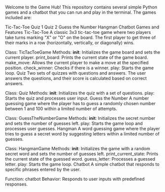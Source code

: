 Welcome to the Game Hub! This repository contains several simple Python games and a chatbot that you can run and play in the terminal. The games included are:

Tic-Tac-Toe
Quiz 1
Quiz 2
Guess the Number
Hangman
Chatbot
Games and Features
Tic-Tac-Toe
A classic 3x3 tic-tac-toe game where two players take turns marking "X" or "O" on the board. The first player to get three of their marks in a row (horizontally, vertically, or diagonally) wins.

Class: TicTacToeGame
Methods:
__init__: Initializes the game board and sets the current player.
print_board: Prints the current state of the game board.
make_move: Allows the current player to make a move at the specified position.
check_winner: Checks if there is a winner.
play: Starts the game loop.
Quiz
Two sets of quizzes with questions and answers. The user answers the questions, and their score is calculated based on correct answers.

Class: Quiz
Methods:
__init__: Initializes the quiz with a set of questions.
play: Starts the quiz and processes user input.
Guess the Number
A number guessing game where the player has to guess a randomly chosen number between 1 and 100 within a limited number of attempts.

Class: GuessTheNumberGame
Methods:
__init__: Initializes the secret number and sets the number of guesses left.
play: Starts the game loop and processes user guesses.
Hangman
A word guessing game where the player tries to guess a secret word by suggesting letters within a limited number of guesses.

Class: HangmanGame
Methods:
__init__: Initializes the game with a random secret word and sets the number of guesses left.
print_current_state: Prints the current state of the guessed word.
guess_letter: Processes a guessed letter.
play: Starts the game loop.
Chatbot
A simple chatbot that responds to specific phrases entered by the user.

Function: chatbot
Behavior: Responds to user inputs with predefined responses.
